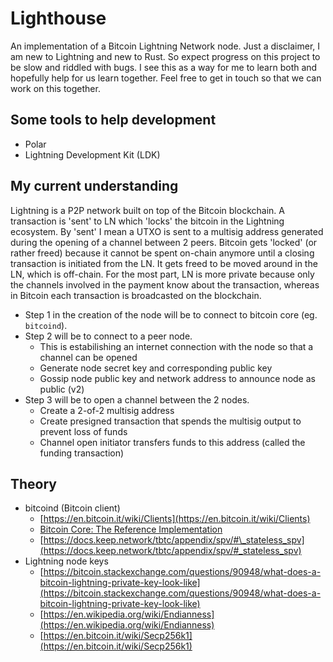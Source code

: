 # Lighthouse

An implementation of a Bitcoin Lightning Network node. Just a disclaimer, I am new to Lightning and new to Rust. So expect progress on this project to be slow and riddled with bugs. I see this as a way for me to learn both and hopefully help for us learn together. Feel free to get in touch so that we can work on this together.

## Some tools to help development

- Polar
- Lightning Development Kit (LDK)

## My current understanding

Lightning is a P2P network built on top of the Bitcoin blockchain. A transaction is 'sent' to LN which 'locks' the bitcoin in the Lightning ecosystem. By 'sent' I mean a UTXO is sent to a multisig address generated during the opening of a channel between 2 peers. Bitcoin gets 'locked' (or rather freed) because it cannot be spent on-chain anymore until a closing transaction is initiated from the LN. It gets freed to be moved around in the LN, which is off-chain. For the most part, LN is more private because only the channels involved in the payment know about the transaction, whereas in Bitcoin each transaction is broadcasted on the blockchain.

- Step 1 in the creation of the node will be to connect to bitcoin core (eg. `bitcoind`). 
- Step 2 will be to connect to a peer node.
    - This is estabilishing an internet connection with the node so that a channel can be opened
    - Generate node secret key and corresponding public key
    - Gossip node public key and network address to announce node as public (v2)
- Step 3 will be to open a channel between the 2 nodes.
    - Create a 2-of-2 multisig address
    - Create presigned transaction that spends the multisig output to prevent loss of funds
    - Channel open initiator transfers funds to this address (called the funding transaction)


## Theory

- bitcoind (Bitcoin client)
    - [https://en.bitcoin.it/wiki/Clients](https://en.bitcoin.it/wiki/Clients)
    - [Bitcoin Core: The Reference Implementation](https://github.com/bitcoinbook/bitcoinbook/blob/develop/ch03.asciidoc)
    - [https://docs.keep.network/tbtc/appendix/spv/#\_stateless_spv](https://docs.keep.network/tbtc/appendix/spv/#_stateless_spv)
- Lightning node keys
    - [https://bitcoin.stackexchange.com/questions/90948/what-does-a-bitcoin-lightning-private-key-look-like](https://bitcoin.stackexchange.com/questions/90948/what-does-a-bitcoin-lightning-private-key-look-like)
    - [https://en.wikipedia.org/wiki/Endianness](https://en.wikipedia.org/wiki/Endianness)
    - [https://en.bitcoin.it/wiki/Secp256k1](https://en.bitcoin.it/wiki/Secp256k1)

